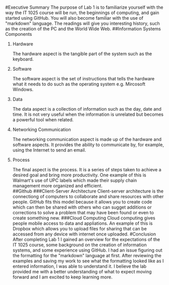 #Executive Summary
The purpose of Lab 1 is to familiarize yourself with the way the IT 1025 course will be run, the beginnings of computing, and gain started using GitHub. You will also become familiar with the use of "markdown" language. The readings will give you interesting history, such as the creation of the PC and the World Wide Web.
##Information Systems Components
1. Hardware

   The hardware aspect is the tangible part of the system such as the keyboard.
2. Software

   The software aspect is the set of instructions that tells the hardware what it needs to do such as the operating system e.g. Mircosoft Windows.
3. Data

   The data aspect is a collection of information such as the day, date and time. It is not very useful when the information is unrelated but becomes a powerful tool when related.
4. Networking Communication

   The networking communication aspect is made up of the hardware and software aspects. It provides the ability to communicate by, for example, using the Internet to send an email.
 5. Process
 
    The final aspect is the process. It is a series of steps taken to achieve a desired goal and bring more productivity. One example of this is Walmart's use of UPC labels which made their supply chain management more organized and efficient.   
##Github
###Client-Server Architecture 
Client-server architecture is the connectiong of computers to collaborate and share resources with other people. GitHub fits this model because it allows you to create code which can then be shared with others who can sugget additions or corrections to solve a problem that may have been found or even to create something new.
###Cloud Computing
Cloud computing gives people mobile access to data and appliations. An example of this is Dropbox which allows you to upload files for sharing that can be accessed from any device with internet once uploaded.
#Conclusion
After completing Lab 1 I gained an overview for the expectations of the IT 1025 course, some background on the creation of information systems, and some experience using GitHub. I had an issue figuring out the formatting for the "markdown" language at first. After reviewing the examples and saving my work to see what the formatting looked like as I entered information, I was able to understand it. I believe the lab provided me with a better understanding of what to expect moving forward and I am excited to keep learning more. 
